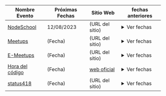

| Nombre Evento  | Próximas Fechas | Sitio Web       | fechas anteriores |
|----------------|-----------------|-----------------|--|
| [NodeSchool](./JavascriptChile/NodeSchool.md)     | 12/08/2023       | (URL del sitio) | <details><summary>Ver fechas</summary>01/01/2022<br>02/02/2022<br>03/03/2022<br>...</details>|
| [Meetups](./JavascriptChile/Meetups.md)       | (Fecha)        | (URL del sitio) | <details><summary>Ver fechas</summary>01/01/2022<br>02/02/2022<br>03/03/2022<br>...</details>|
| [E-Meetups](./JavascriptChile/E-Meetups.md)      | (Fecha)        | (URL del sitio) | <details><summary>Ver fechas</summary>01/01/2022<br>02/02/2022<br>03/03/2022<br>...</details>|
| [Hora del código](./JavascriptChile/HoraCodigo.md) | (Fecha)        | [web oficial ](https://hourofcode.com/es)|<details><summary>Ver fechas</summary>01/01/2022<br>02/02/2022<br>03/03/2022<br>...</details>|
| [status418](./JavascriptChile/Status418.md)        | (Fecha)        | (URL del sitio) |<details><summary>Ver fechas</summary>01/01/2022<br>02/02/2022<br>03/03/2022<br>...</details>|




